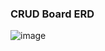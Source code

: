 ### CRUD Board ERD
![image](https://github.com/user-attachments/assets/392fba81-0ccf-455e-83bb-11530cc7fcd3)
